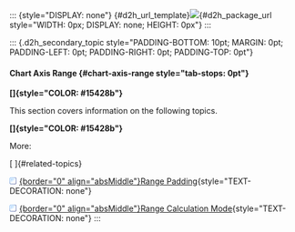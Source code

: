 ::: {style="DISPLAY: none"}
[](ms-xhelp:///?Id=d2h_url_template){#d2h_url_template}![](!package_url!){#d2h_package_url style="WIDTH: 0px; DISPLAY: none; HEIGHT: 0px"}
:::

::: {.d2h_secondary_topic style="PADDING-BOTTOM: 10pt; MARGIN: 0pt; PADDING-LEFT: 0pt; PADDING-RIGHT: 0pt; PADDING-TOP: 0pt"}
#### Chart Axis Range {#chart-axis-range style="tab-stops: 0pt"}

**[]{style="COLOR: #15428b"}** 

This section covers information on the following topics.

**[]{style="COLOR: #15428b"}** 

More:

[ ]{#related-topics}

[![](button.gif){border="0" align="absMiddle"}Range Padding](ms-xhelp:///?Id=f6a65222-ce81-41f1-a88e-0ef105e3dd7c){style="TEXT-DECORATION: none"}

[![](button.gif){border="0" align="absMiddle"}Range Calculation Mode](ms-xhelp:///?Id=495a00e9-a09f-419b-937f-2a7ca73caf9d){style="TEXT-DECORATION: none"}
:::
